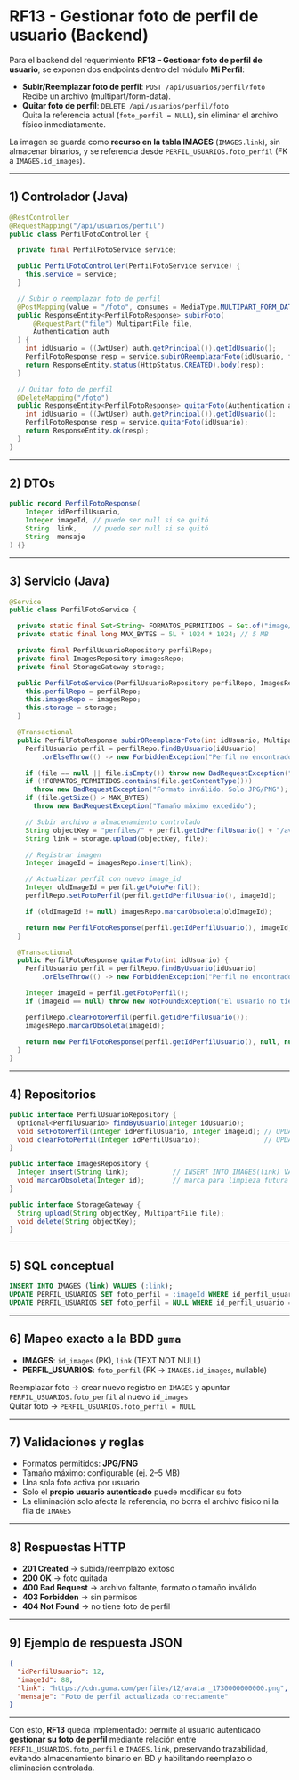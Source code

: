 # RF13 - Gestionar foto de perfil de usuario (Backend)

Para el backend del requerimiento **RF13 – Gestionar foto de perfil de usuario**, se exponen dos endpoints dentro del módulo **Mi Perfil**:

- **Subir/Reemplazar foto de perfil**: `POST /api/usuarios/perfil/foto`  
  Recibe un archivo (multipart/form-data).  
- **Quitar foto de perfil**: `DELETE /api/usuarios/perfil/foto`  
  Quita la referencia actual (`foto_perfil = NULL`), sin eliminar el archivo físico inmediatamente.

La imagen se guarda como **recurso en la tabla IMAGES** (`IMAGES.link`), sin almacenar binarios, y se referencia desde `PERFIL_USUARIOS.foto_perfil` (FK a `IMAGES.id_images`).

---

## 1) Controlador (Java)

```java
@RestController
@RequestMapping("/api/usuarios/perfil")
public class PerfilFotoController {

  private final PerfilFotoService service;

  public PerfilFotoController(PerfilFotoService service) {
    this.service = service;
  }

  // Subir o reemplazar foto de perfil
  @PostMapping(value = "/foto", consumes = MediaType.MULTIPART_FORM_DATA_VALUE)
  public ResponseEntity<PerfilFotoResponse> subirFoto(
      @RequestPart("file") MultipartFile file,
      Authentication auth
  ) {
    int idUsuario = ((JwtUser) auth.getPrincipal()).getIdUsuario();
    PerfilFotoResponse resp = service.subirOReemplazarFoto(idUsuario, file);
    return ResponseEntity.status(HttpStatus.CREATED).body(resp);
  }

  // Quitar foto de perfil
  @DeleteMapping("/foto")
  public ResponseEntity<PerfilFotoResponse> quitarFoto(Authentication auth) {
    int idUsuario = ((JwtUser) auth.getPrincipal()).getIdUsuario();
    PerfilFotoResponse resp = service.quitarFoto(idUsuario);
    return ResponseEntity.ok(resp);
  }
}
```

---

## 2) DTOs

```java
public record PerfilFotoResponse(
    Integer idPerfilUsuario,
    Integer imageId, // puede ser null si se quitó
    String  link,    // puede ser null si se quitó
    String  mensaje
) {}
```

---

## 3) Servicio (Java)

```java
@Service
public class PerfilFotoService {

  private static final Set<String> FORMATOS_PERMITIDOS = Set.of("image/jpeg", "image/png");
  private static final long MAX_BYTES = 5L * 1024 * 1024; // 5 MB

  private final PerfilUsuarioRepository perfilRepo;
  private final ImagesRepository imagesRepo;
  private final StorageGateway storage;

  public PerfilFotoService(PerfilUsuarioRepository perfilRepo, ImagesRepository imagesRepo, StorageGateway storage) {
    this.perfilRepo = perfilRepo;
    this.imagesRepo = imagesRepo;
    this.storage = storage;
  }

  @Transactional
  public PerfilFotoResponse subirOReemplazarFoto(int idUsuario, MultipartFile file) {
    PerfilUsuario perfil = perfilRepo.findByUsuario(idUsuario)
        .orElseThrow(() -> new ForbiddenException("Perfil no encontrado para el usuario"));

    if (file == null || file.isEmpty()) throw new BadRequestException("Archivo requerido");
    if (!FORMATOS_PERMITIDOS.contains(file.getContentType()))
      throw new BadRequestException("Formato inválido. Solo JPG/PNG");
    if (file.getSize() > MAX_BYTES)
      throw new BadRequestException("Tamaño máximo excedido");

    // Subir archivo a almacenamiento controlado
    String objectKey = "perfiles/" + perfil.getIdPerfilUsuario() + "/avatar_" + System.currentTimeMillis();
    String link = storage.upload(objectKey, file);

    // Registrar imagen
    Integer imageId = imagesRepo.insert(link);

    // Actualizar perfil con nuevo image_id
    Integer oldImageId = perfil.getFotoPerfil();
    perfilRepo.setFotoPerfil(perfil.getIdPerfilUsuario(), imageId);

    if (oldImageId != null) imagesRepo.marcarObsoleta(oldImageId);

    return new PerfilFotoResponse(perfil.getIdPerfilUsuario(), imageId, link, "Foto de perfil actualizada correctamente");
  }

  @Transactional
  public PerfilFotoResponse quitarFoto(int idUsuario) {
    PerfilUsuario perfil = perfilRepo.findByUsuario(idUsuario)
        .orElseThrow(() -> new ForbiddenException("Perfil no encontrado para el usuario"));

    Integer imageId = perfil.getFotoPerfil();
    if (imageId == null) throw new NotFoundException("El usuario no tiene foto de perfil");

    perfilRepo.clearFotoPerfil(perfil.getIdPerfilUsuario());
    imagesRepo.marcarObsoleta(imageId);

    return new PerfilFotoResponse(perfil.getIdPerfilUsuario(), null, null, "Foto de perfil eliminada");
  }
}
```

---

## 4) Repositorios

```java
public interface PerfilUsuarioRepository {
  Optional<PerfilUsuario> findByUsuario(Integer idUsuario);
  void setFotoPerfil(Integer idPerfilUsuario, Integer imageId); // UPDATE PERFIL_USUARIOS SET foto_perfil = ?
  void clearFotoPerfil(Integer idPerfilUsuario);                // UPDATE PERFIL_USUARIOS SET foto_perfil = NULL
}

public interface ImagesRepository {
  Integer insert(String link);           // INSERT INTO IMAGES(link) VALUES (?)
  void marcarObsoleta(Integer id);       // marca para limpieza futura
}

public interface StorageGateway {
  String upload(String objectKey, MultipartFile file);
  void delete(String objectKey);
}
```

---

## 5) SQL conceptual

```sql
INSERT INTO IMAGES (link) VALUES (:link);
UPDATE PERFIL_USUARIOS SET foto_perfil = :imageId WHERE id_perfil_usuario = :idPerfil;
UPDATE PERFIL_USUARIOS SET foto_perfil = NULL WHERE id_perfil_usuario = :idPerfil;
```

---

## 6) Mapeo exacto a la BDD `guma`

- **IMAGES**: `id_images` (PK), `link` (TEXT NOT NULL)
- **PERFIL_USUARIOS**: `foto_perfil` (FK → `IMAGES.id_images`, nullable)

Reemplazar foto → crear nuevo registro en `IMAGES` y apuntar `PERFIL_USUARIOS.foto_perfil` al nuevo `id_images`  
Quitar foto → `PERFIL_USUARIOS.foto_perfil = NULL`

---

## 7) Validaciones y reglas

- Formatos permitidos: **JPG/PNG**
- Tamaño máximo: configurable (ej. 2–5 MB)
- Una sola foto activa por usuario
- Solo el **propio usuario autenticado** puede modificar su foto
- La eliminación solo afecta la referencia, no borra el archivo físico ni la fila de `IMAGES`

---

## 8) Respuestas HTTP

- **201 Created** → subida/reemplazo exitoso
- **200 OK** → foto quitada
- **400 Bad Request** → archivo faltante, formato o tamaño inválido
- **403 Forbidden** → sin permisos
- **404 Not Found** → no tiene foto de perfil

---

## 9) Ejemplo de respuesta JSON

```json
{
  "idPerfilUsuario": 12,
  "imageId": 88,
  "link": "https://cdn.guma.com/perfiles/12/avatar_1730000000000.png",
  "mensaje": "Foto de perfil actualizada correctamente"
}
```

---

Con esto, **RF13** queda implementado: permite al usuario autenticado **gestionar su foto de perfil** mediante relación entre `PERFIL_USUARIOS.foto_perfil` e `IMAGES.link`, preservando trazabilidad, evitando almacenamiento binario en BD y habilitando reemplazo o eliminación controlada.